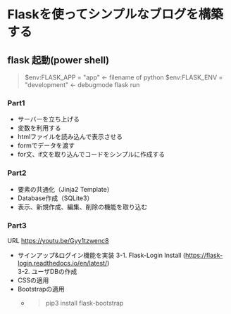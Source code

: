 # Flaskを使ってシンプルなブログを構築する

## flask 起動(power shell)
 > $env:FLASK_APP = "app"   ← filename of python
 > $env:FLASK_ENV = "development"   ← debugmode
 > flask run

### Part1
 - サーバーを立ち上げる  
 - 変数を利用する  
 - htmlファイルを読み込んで表示させる  
 - formでデータを渡す  
 - for文、if文を取り込んでコードをシンプルに作成する  
  
### Part2
 - 要素の共通化（Jinja2 Template）  
 - Database作成（SQLite3）  
 - 表示、新規作成、編集、削除の機能を取り込む  
  
### Part3
 URL https://youtu.be/Gyy1tzwenc8
 - サインアップ&ログイン機能を実装
     3-1. Flask-Login Install (https://flask-login.readthedocs.io/en/latest/)  
     3-2. ユーザDBの作成
 - CSSの適用
 - Bootstrapの適用
   - > pip3 install flask-bootstrap
